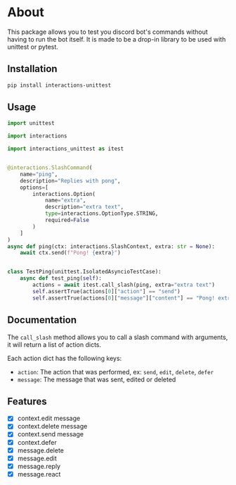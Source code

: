 # About

This package allows you to test you discord bot's commands without having to run the bot itself.
It is made to be a drop-in library to be used with unittest or pytest.

## Installation

```bash
pip install interactions-unittest
```

## Usage

```python
import unittest

import interactions

import interactions_unittest as itest


@interactions.SlashCommand(
    name="ping",
    description="Replies with pong",
    options=[
        interactions.Option(
            name="extra",
            description="extra text",
            type=interactions.OptionType.STRING,
            required=False
        )
    ]
)
async def ping(ctx: interactions.SlashContext, extra: str = None):
    await ctx.send(f"Pong! {extra}")


class TestPing(unittest.IsolatedAsyncioTestCase):
    async def test_ping(self):
        actions = await itest.call_slash(ping, extra="extra text")
        self.assertTrue(actions[0]["action"] == "send")
        self.assertTrue(actions[0]["message"]["content"] == "Pong! extra text")
```

## Documentation

The `call_slash` method allows you to call a slash command with arguments, it will return a list of action dicts.

Each action dict has the following keys:
- `action`: The action that was performed, ex: `send`, `edit`, `delete`, `defer`
- `message`: The message that was sent, edited or deleted

## Features
- [X] context.edit message
- [X] context.delete message
- [X] context.send message
- [X] context.defer
- [X] message.delete
- [X] message.edit
- [X] message.reply
- [X] message.react
